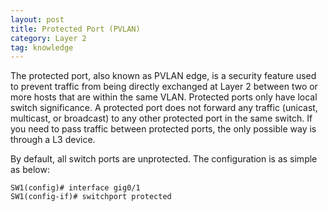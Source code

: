 ```yaml
---
layout: post
title: Protected Port (PVLAN)
category: Layer 2
tag: knowledge
---
```

The protected port, also known as PVLAN edge, is a security feature used to prevent traffic from being directly exchanged at Layer 2 between two or more hosts that are within the same VLAN. Protected ports only have local switch significance. A protected port does not forward any traffic (unicast, multicast, or broadcast) to any other protected port in the same switch. If you need to pass traffic between protected ports, the only possible way is through a L3 device.

By default, all switch ports are unprotected. The configuration is as simple as below:
```
SW1(config)# interface gig0/1
SW1(config-if)# switchport protected
```
